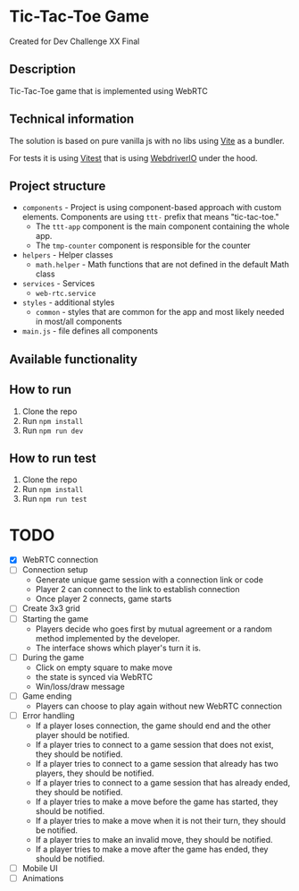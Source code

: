 # Tic-Tac-Toe Game
Created for Dev Challenge XX Final


## Description
Tic-Tac-Toe game that is implemented using WebRTC

## Technical information
The solution is based on pure vanilla js with no libs using [Vite](https://vitejs.dev/) as a bundler.

For tests it is using [Vitest](https://vitest.dev/) that is using [WebdriverIO](https://webdriver.io/) under the hood.

## Project structure
- `components` - Project is using component-based approach with custom elements. Components are using `ttt-` prefix that means "tic-tac-toe."
    - The `ttt-app` component is the main component containing the whole app.
    - The `tmp-counter` component is responsible for the counter
- `helpers` - Helper classes
    - `math.helper` - Math functions that are not defined in the default Math class
- `services` - Services
  - `web-rtc.service`
- `styles` - additional styles
    - `common` - styles that are common for the app and most likely needed in most/all components
- `main.js` - file defines all components

## Available functionality

## How to run
1. Clone the repo
2. Run `npm install`
3. Run `npm run dev`

## How to run test
1. Clone the repo
2. Run `npm install`
3. Run `npm run test`

# TODO
- [x] WebRTC connection
- [ ] Connection setup
    - Generate unique game session with a connection link or code
    - Player 2 can connect to the link to establish connection
    - Once player 2 connects, game starts
- [ ] Create 3x3 grid
- [ ] Starting the game
  - Players decide who goes first by mutual agreement or a random method implemented by the developer.
  - The interface shows which player's turn it is.
- [ ] During the game
  - Click on empty square to make move
  - the state is synced via WebRTC
  - Win/loss/draw message
- [ ] Game ending
  - Players can choose to play again without new WebRTC connection
- [ ] Error handling
  - If a player loses connection, the game should end and the other player should be notified.
  - If a player tries to connect to a game session that does not exist, they should be notified.
  - If a player tries to connect to a game session that already has two players, they should be notified.
  - If a player tries to connect to a game session that has already ended, they should be notified.
  - If a player tries to make a move before the game has started, they should be notified.
  - If a player tries to make a move when it is not their turn, they should be notified.
  - If a player tries to make an invalid move, they should be notified.
  - If a player tries to make a move after the game has ended, they should be notified.
- [ ] Mobile UI
- [ ] Animations
